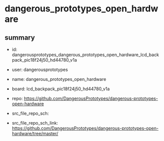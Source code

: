 # dangerous_prototypes_open_hardware
 
## summary 
* id: dangerousprototypes_dangerous_prototypes_open_hardware_lcd_backpack_pic18f24j50_hd44780_v1a
* user: dangerousprototypes
* name: dangerous_prototypes_open_hardware
* board: lcd_backpack_pic18f24j50_hd44780_v1a
* repo: https://github.com/DangerousPrototypes/dangerous-prototypes-open-hardware



* src_file_repo_sch: 
* src_file_repo_sch_link: https://github.com/DangerousPrototypes/dangerous-prototypes-open-hardware/tree/master/







